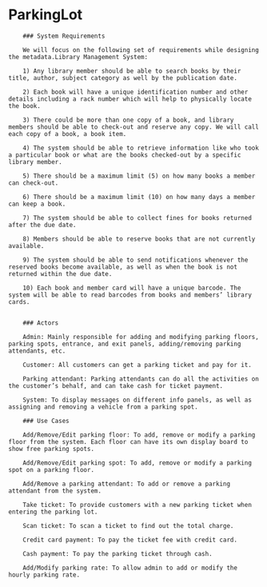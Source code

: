 # ParkingLot
        ### System Requirements

        We will focus on the following set of requirements while designing the metadata.Library Management System:

        1) Any library member should be able to search books by their title, author, subject category as well by the publication date.

        2) Each book will have a unique identification number and other details including a rack number which will help to physically locate the book.

        3) There could be more than one copy of a book, and library members should be able to check-out and reserve any copy. We will call each copy of a book, a book item.

        4) The system should be able to retrieve information like who took a particular book or what are the books checked-out by a specific library member.

        5) There should be a maximum limit (5) on how many books a member can check-out.

        6) There should be a maximum limit (10) on how many days a member can keep a book.

        7) The system should be able to collect fines for books returned after the due date.

        8) Members should be able to reserve books that are not currently available.

        9) The system should be able to send notifications whenever the reserved books become available, as well as when the book is not returned within the due date.

        10) Each book and member card will have a unique barcode. The system will be able to read barcodes from books and members’ library cards.


        ### Actors

        Admin: Mainly responsible for adding and modifying parking floors, parking spots, entrance, and exit panels, adding/removing parking attendants, etc.

        Customer: All customers can get a parking ticket and pay for it.

        Parking attendant: Parking attendants can do all the activities on the customer’s behalf, and can take cash for ticket payment.

        System: To display messages on different info panels, as well as assigning and removing a vehicle from a parking spot.

        ### Use Cases

        Add/Remove/Edit parking floor: To add, remove or modify a parking floor from the system. Each floor can have its own display board to show free parking spots.

        Add/Remove/Edit parking spot: To add, remove or modify a parking spot on a parking floor.

        Add/Remove a parking attendant: To add or remove a parking attendant from the system.

        Take ticket: To provide customers with a new parking ticket when entering the parking lot.

        Scan ticket: To scan a ticket to find out the total charge.

        Credit card payment: To pay the ticket fee with credit card.

        Cash payment: To pay the parking ticket through cash.

        Add/Modify parking rate: To allow admin to add or modify the hourly parking rate.